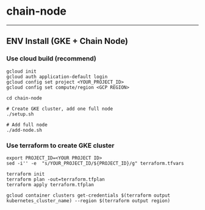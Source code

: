 # chain-node
---
## ENV Install (GKE + Chain Node)
### Use cloud build (recommend)
```
gcloud init
gcloud auth application-default login
gcloud config set project <YOUR_PROJECT_ID>
gcloud config set compute/region <GCP REGION>

cd chain-node

# Create GKE cluster, add one full node
./setup.sh

# Add full node
./add-node.sh
```

### Use terraform to create GKE cluster
```
export PROJECT_ID=<YOUR PROJECT ID>
sed -i'' -e  "s/YOUR_PROJECT_ID/${PROJECT_ID}/g" terraform.tfvars

terraform init
terraform plan -out=terraform.tfplan
terraform apply terraform.tfplan

gcloud container clusters get-credentials $(terraform output kubernetes_cluster_name) --region $(terraform output region)
```
